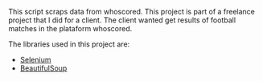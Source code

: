 This script scraps data from whoscored. This project is part of a freelance project that I did for a client. The client wanted get results of football matches in the plataform whoscored. 

The libraries used in this project are:

- [Selenium](https://selenium-python.readthedocs.io/)
- [BeautifulSoup](https://www.crummy.com/software/BeautifulSoup/bs4/doc/)
